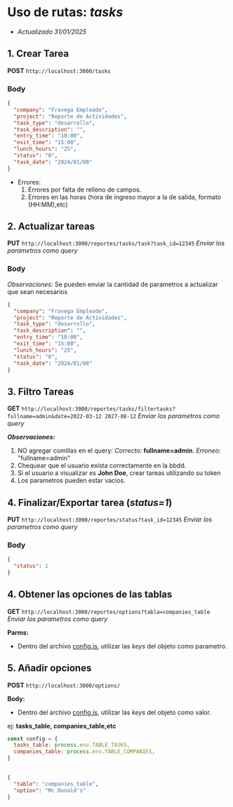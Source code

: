 # Uso de rutas: _tasks_

- _Actualizado 31/01/2025_

## 1. Crear Tarea

**POST** `http://localhost:3000/tasks`

### Body

```json
{
  "company": "Fravega Empleado",
  "project": "Reporte de Actividades",
  "task_type": "desarrollo",
  "task_description": "",
  "entry_time": "10:00",
  "exit_time": "15:00",
  "lunch_hours": "25",
  "status": "0",
  "task_date": "2024/01/08"
}
```

- Errores:
  1. Errores por falta de relleno de campos.
  2. Errores en las horas (hora de ingreso mayor a la de salida, formato (HH:MM),etc)

## 2. Actualizar tareas

**PUT** `http://localhost:3000/reportes/tasks/task?task_id=12345`
*Enviar los parametros como query*
### Body

_Observaciones:_ Se pueden enviar la cantidad de parametros a actualizar que sean necesarios

```json
{
  "company": "Fravega Empleado",
  "project": "Reporte de Actividades",
  "task_type": "desarrollo",
  "task_description": "",
  "entry_time": "10:00",
  "exit_time": "15:00",
  "lunch_hours": "25",
  "status": "0",
  "task_date": "2024/01/08"
}
```

## 3. Filtro Tareas

**GET** `http://localhost:3000/reportes/tasks/filtertasks?fullname=admin&date=2022-03-12 2027-08-12`
*Enviar los parametros como query*

**_Observaciones:_**

1. NO agregar comillas en el query: _Correcto:_ **fullname=admin**. _Erroneo:_ "fullname=admin"
2. Chequear que el usuario exista correctamente en la bbdd.
3. Si el usuario a visualizar es **John Doe**, crear tareas utilizando su token
4. Los parametros pueden estar vacios.

## 4. Finalizar/Exportar tarea (_status=1_)

**PUT** `http://localhost:3000/reportes/status?task_id=12345`
*Enviar los parametros como query*

### Body

```json
{
  "status": 1
}
```

## 4. Obtener las opciones de las tablas

**GET** `http://localhost:3000/reportes/options?tabla=companies_table`
*Enviar los parametros como query*

**Parms:**

- Dentro del archivo [config.js](../src/utils/config.js), utilizar las _keys_ del objeto como parametro.

## 5. Añadir opciones

**POST** `http://localhost:3000/options/`

**Body:**

- Dentro del archivo [config.js](../src/utils/config.js), utilizar las _keys_ del objeto como valor.

ej: **tasks_table, companies_table,etc**
```js
const config = {
  tasks_table: process.env.TABLE_TASKS,
  companies_table: process.env.TABLE_COMPANIES,
}
 
```


```json
{
  "table": "companies_table",
  "option": "Mc Donald's"
}
```
